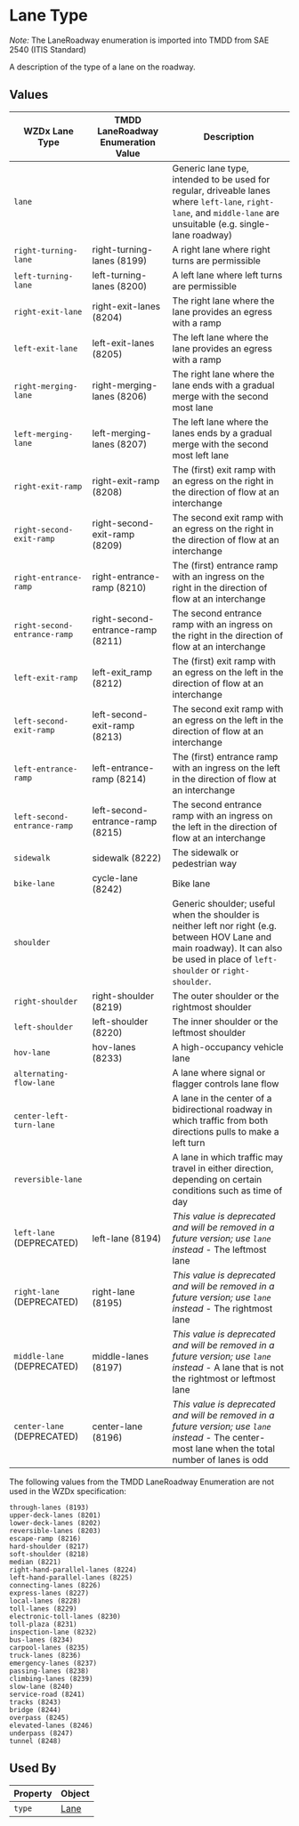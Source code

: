 # Lane Type 
*Note:* The LaneRoadway enumeration is imported into TMDD from SAE 2540 (ITIS Standard)

A description of the type of a lane on the roadway.

## Values
WZDx Lane Type | TMDD LaneRoadway Enumeration Value | Description
--- | --- | ---
`lane` | | Generic lane type, intended to be used for regular, driveable lanes where `left-lane`, `right-lane`, and `middle-lane` are unsuitable (e.g. single-lane roadway)
`right-turning-lane` | right-turning-lanes (8199) | A right lane where right turns are permissible
`left-turning-lane` | left-turning-lanes (8200) | A left lane where left turns are permissible
`right-exit-lane` | right-exit-lanes (8204) | The right lane where the lane provides an egress with a ramp
`left-exit-lane` | left-exit-lanes (8205) | The left lane where the lane provides an egress with a ramp
`right-merging-lane` | right-merging-lanes (8206) | The right lane where the lane ends with a gradual merge with the second most lane
`left-merging-lane` | left-merging-lanes (8207) | The left lane where the lanes ends by a gradual merge with the second most left lane
`right-exit-ramp` | right-exit-ramp (8208) | The (first) exit ramp with an egress on the right in the direction of flow at an interchange
`right-second-exit-ramp` | right-second-exit-ramp (8209) | The second exit ramp with an egress on the right in the direction of flow at an interchange
`right-entrance-ramp` | right-entrance-ramp (8210) | The (first) entrance ramp with an ingress on the right in the direction of flow at an interchange
`right-second-entrance-ramp` | right-second-entrance-ramp (8211) | The second entrance ramp with an ingress on the right in the direction of flow at an interchange 
`left-exit-ramp` | left-exit_ramp (8212) | The (first) exit ramp with an egress on the left in the direction of flow at an interchange
`left-second-exit-ramp` | left-second-exit-ramp (8213) | The second exit ramp with an egress on the left in the direction of flow at an interchange
`left-entrance-ramp` | left-entrance-ramp (8214) | The (first) entrance ramp with an ingress on the left in the direction of flow at an interchange
`left-second-entrance-ramp` | left-second-entrance-ramp (8215) | The second entrance ramp with an ingress on the left in the direction of flow at an interchange 
`sidewalk` | sidewalk (8222) | The sidewalk or pedestrian way
`bike-lane` | cycle-lane (8242) | Bike lane
`shoulder` | | Generic shoulder; useful when the shoulder is neither left nor right (e.g. between HOV Lane and main roadway). It can also be used in place of `left-shoulder` or `right-shoulder`. 
`right-shoulder` | right-shoulder (8219) | The outer shoulder or the rightmost shoulder
`left-shoulder` | left-shoulder (8220) | The inner shoulder or the leftmost shoulder
`hov-lane` | hov-lanes (8233) | A high-occupancy vehicle lane
`alternating-flow-lane` | | A lane where signal or flagger controls lane flow
`center-left-turn-lane` | | A lane in the center of a bidirectional roadway in which traffic from both directions pulls to make a left turn
`reversible-lane` | | A lane in which traffic may travel in either direction, depending on certain conditions such as time of day
`left-lane` (DEPRECATED) | left-lane (8194) | *This value is deprecated and will be removed in a future version; use `lane` instead* - The leftmost lane
`right-lane` (DEPRECATED) | right-lane (8195) | *This value is deprecated and will be removed in a future version; use `lane` instead* - The rightmost lane
`middle-lane` (DEPRECATED) | middle-lanes (8197) | *This value is deprecated and will be removed in a future version; use `lane` instead* - A lane that is not the rightmost or leftmost lane 
`center-lane` (DEPRECATED) | center-lane (8196) | *This value is deprecated and will be removed in a future version; use `lane` instead* - The center-most lane when the total number of lanes is odd

The following values from the TMDD LaneRoadway Enumeration are not used in the WZDx specification:

```
through-lanes (8193)
upper-deck-lanes (8201)
lower-deck-lanes (8202)
reversible-lanes (8203)
escape-ramp (8216)
hard-shoulder (8217)
soft-shoulder (8218)
median (8221)
right-hand-parallel-lanes (8224)
left-hand-parallel-lanes (8225)
connecting-lanes (8226)
express-lanes (8227)
local-lanes (8228)
toll-lanes (8229)
electronic-toll-lanes (8230)
toll-plaza (8231)
inspection-lane (8232)
bus-lanes (8234)
carpool-lanes (8235)
truck-lanes (8236)
emergency-lanes (8237)
passing-lanes (8238)
climbing-lanes (8239)
slow-lane (8240)
service-road (8241)
tracks (8243)
bridge (8244)
overpass (8245)
elevated-lanes (8246)
underpass (8247)
tunnel (8248)
```

## Used By
Property | Object
--- | ---
`type` | [Lane](/spec-content/objects/Lane.md)
